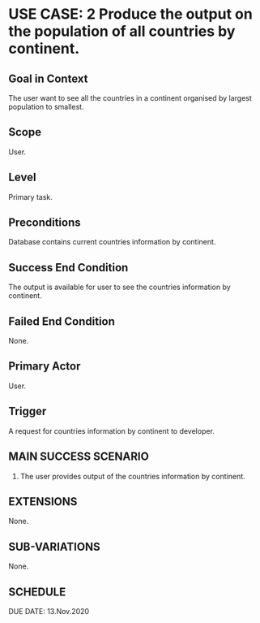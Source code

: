 USE CASE: 2 Produce the output on the population of all countries by continent.
=========

Goal in Context
------
The user want to see all the countries in a continent organised by largest population to smallest.

Scope
----
User.

Level
---
Primary task.

Preconditions
---
Database contains current countries information by continent.

Success End Condition
----
The output is available for user to see the countries information by continent.

Failed End Condition
----
None.

Primary Actor
----
User.

Trigger
-----
A request for countries information by continent to developer.

MAIN SUCCESS SCENARIO
-----
1. The user provides output of the countries information by continent.

EXTENSIONS
-----
None.

SUB-VARIATIONS
----
None.

SCHEDULE
--
DUE DATE: 13.Nov.2020